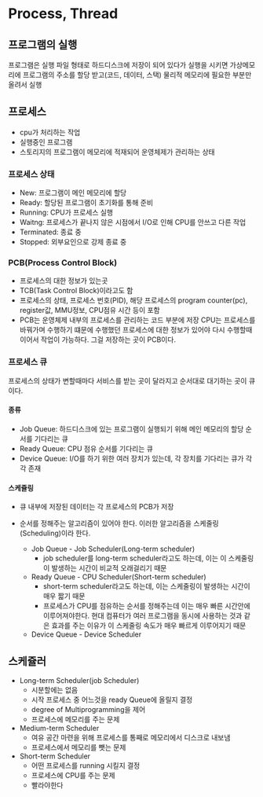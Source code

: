 # Process, Thread
## 프로그램의 실행
프로그램은 실행 파일 형태로 하드디스크에 저장이 되어 있다가 실행을 시키면 가상메모리에 프로그램의 주소를 할당 받고(코드, 데이터, 스택) 물리적 메모리에 필요한 부분만 올려서 실행
## 프로세스
- cpu가 처리하는 작업
- 실행중인 프로그램
- 스토리지의 프로그램이 메모리에 적재되어 운영체제가 관리하는 상태

### 프로세스 상태
- New: 프로그램이 메인 메모리에 할당
- Ready: 할당된 프로그램이 초기화를 통해 준비
- Running: CPU가 프로세스 실행
- Waitng: 프로세스가 끝나지 않은 시점에서 I/O로 인해 CPU를 안쓰고 다른 작업
- Terminated: 종료 중
- Stopped: 외부요인으로 강제 종료 중
### PCB(Process Control Block)
- 프로세스의 대한 정보가 있는곳
- TCB(Task Control Block)이라고도 함
- 프로세스의 상태, 프로세스 번호(PID), 해당 프로세스의 program counter(pc), register값, MMU정보, CPU점유 시간 등이 포함
- PCB는 운영체제 내부의 프로세스를 관리하는 코드 부분에 저장
CPU는 프로세스를 바꿔가며 수행하기 떄문에 수행했던 프로세스에 대한 정보가 있어야 다시 수행할때 이어서 작업이 가능하다. 그걸 저장하는 곳이 PCB이다.

### 프로세스 큐
프로세스의 상태가 변할때마다 서비스를 받는 곳이 달라지고 순서대로 대기하는 곳이 큐이다.
#### 종류
- Job Queue: 하드디스크에 있는 프로그램이 실행되기 위해 메인 메모리의 할당 순서를 기다리는 큐
- Ready Queue: CPU 점유 순서를 기다리는 큐
- Device Queue: I/O를 하기 위한 여러 장치가 있는데, 각 장치를 기다리는 큐가 각각 존재

#### 스케쥴링
- 큐 내부에 저장된 데이터는 각 프로세스의 PCB가 저장
- 순서를 정해주는 알고리즘이 있어야 한다. 이러한 알고리즘을 스케줄링(Scheduling)이라 한다.

    - Job Queue - Job Scheduler(Long-term scheduler)
        - job scheduler를 long-term scheduler라고도 하는데, 이는 이 스케줄링이 발생하는 시간이 비교적 오래걸리기 때문
    - Ready Queue - CPU Scheduler(Short-term scheduler)
        - short-term scheduler라고도 하는데, 이는 스케줄링이 발생하는 시간이 매우 짧기 때문
        - 프로세스가 CPU를 점유하는 순서를 정해주는데 이는 매우 빠른 시간안에 이루어져야한다. 현대 컴퓨터가 여러 프로그램을 동시에 사용하는 것과 같은 효과를 주는 이유가 이 스케줄링 속도가 매우 빠르게 이루어지기 때문
    - Device Queue - Device Scheduler

## 스케쥴러
- Long-term Scheduler(job Scheduler)
    - 시분할에는 없음
    - 시작 프로세스 중 어느것을 ready Queue에 올릴지 결정
    - degree of Multiprogramming을 제어
    - 프로세스에 메모리를 주는 문제
- Medium-term Scheduler
    - 여유 공간 마련을 위해 프로세스를 통째로 메모리에서 디스크로 내보냄
    - 프로세스에서 메모리를 뺏는 문제
- Short-term Scheduler
    - 어떤 프로세스를 running 시킬지 결정
    - 프로세스에 CPU를 주는 문제
    - 빨라야한다